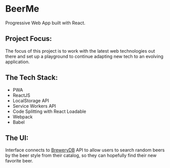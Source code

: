 # BeerMe

Progressive Web App built with React. 

## Project Focus:
The focus of this project is to work with the latest web technologies out there and set up a playground to continue adapting new tech to an evolving application. 

## The Tech Stack:
  - PWA
  - ReactJS
  - LocalStorage API
  - Service Workers API
  - Code Splitting with React Loadable
  - Webpack
  - Babel
  
## The UI:
Interface connects to [BreweryDB](http://www.brewerydb.com/about) API to allow users to search random beers by the beer style from their catalog, so they can hopefully find their new favorite beer.

